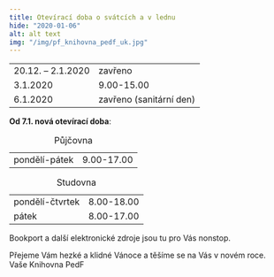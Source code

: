 ```yaml
---
title: Otevírací doba o svátcích a v lednu
hide: "2020-01-06"
alt: alt text
img: "/img/pf_knihovna_pedf_uk.jpg"
---
```


<table class="prov_doba small">
<tr><td>20.12. – 2.1.2020</td><td> zavřeno</td></tr>
<tr><td>3.1.2020</td><td> 9.00-15.00</td></tr>
<tr><td>6.1.2020</td><td> zavřeno (sanitární den)</td></tr>
</table>

**Od 7.1. nová otevírací doba**:<br />
<table class="prov_doba small">
<caption>Půjčovna</caption
<tr><td>pondělí-pátek</td><td> 9.00-17.00</td></tr>
</table>

<table class="prov_doba small">
<caption>Studovna</caption>
<tr><td>pondělí-čtvrtek</td><td> 8.00-18.00</td></tr>
<tr><td>pátek</td><td> 8.00-17.00</td></tr>
</table>

Bookport a další elektronické zdroje jsou tu pro Vás nonstop.

Přejeme Vám hezké a klidné Vánoce a těšíme se na Vás v novém roce.<br />
Vaše Knihovna PedF
